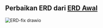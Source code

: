 ## Perbaikan ERD dari [ERD Awal](https://github.com/rifkymaulana6/IF214002/tree/main/pertemuan6)
![ERD-fix drawio](https://user-images.githubusercontent.com/81552476/170210415-f3783e15-7221-4c91-aec5-7f4098103f6b.png)
